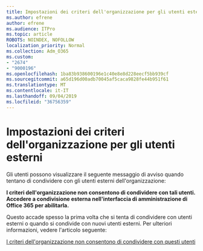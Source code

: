 ```yaml
---
title: Impostazioni dei criteri dell'organizzazione per gli utenti esterni
ms.author: efrene
author: efrene
ms.audience: ITPro
ms.topic: article
ROBOTS: NOINDEX, NOFOLLOW
localization_priority: Normal
ms.collection: Adm_O365
ms.custom:
- "2674"
- "9000196"
ms.openlocfilehash: 1ba83b938600196e1c40e8e8d228eecf5bb939cf
ms.sourcegitcommit: a65d196d00adb70045af5caca9828fe44b951f61
ms.translationtype: MT
ms.contentlocale: it-IT
ms.lasthandoff: 09/04/2019
ms.locfileid: "36756359"
---
```

# <a name="organization-policy-settings-for-external-users"></a>Impostazioni dei criteri dell'organizzazione per gli utenti esterni

Gli utenti possono visualizzare il seguente messaggio di avviso quando tentano di condividere con gli utenti esterni dell'organizzazione: 

   **I criteri dell'organizzazione non consentono di condividere con tali utenti. Accedere a condivisione esterna nell'interfaccia di amministrazione di Office 365 per abilitarla.** 

Questo accade spesso la prima volta che si tenta di condividere con utenti esterni o quando si condivide con nuovi utenti esterni. Per ulteriori informazioni, vedere l'articolo seguente:

[I criteri dell'organizzazione non consentono di condividere con questi utenti](https://docs.microsoft.com/sharepoint/support/administration/organization-policies-do-not-allow-you-to-share-with-users-error)






